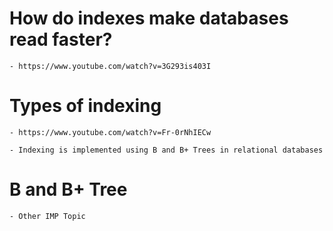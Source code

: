 # How do indexes make databases read faster?

    - https://www.youtube.com/watch?v=3G293is403I

# Types of indexing

    - https://www.youtube.com/watch?v=Fr-0rNhIECw

    - Indexing is implemented using B and B+ Trees in relational databases

# B and B+ Tree 

    - Other IMP Topic